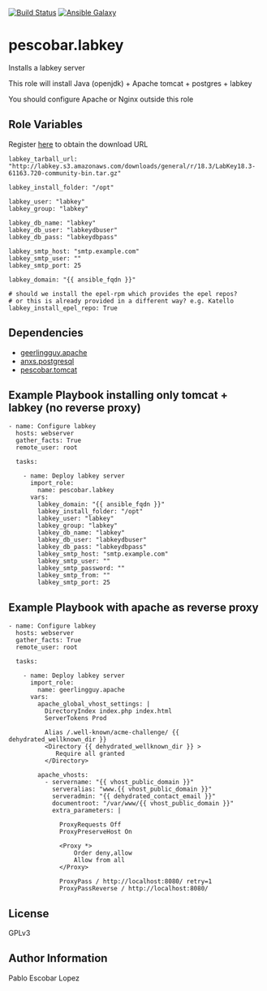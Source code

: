 [![Build Status](https://travis-ci.org/pescobar/ansible-role-labkey.svg?branch=master)](https://travis-ci.org/pescobar/ansible-role-labkey)
[![Ansible Galaxy](https://img.shields.io/badge/galaxy-pescobar.labkey-blue.svg)](https://galaxy.ansible.com/pescobar/labkey)

pescobar.labkey
=========

Installs a labkey server

This role will install Java (openjdk) + Apache tomcat + postgres + labkey

You should configure Apache or Nginx outside this role


Role Variables
--------------

Register [here](https://www.labkey.com/products-services/labkey-server/download-community-edition/) to obtain
the download URL


```
labkey_tarball_url: "http://labkey.s3.amazonaws.com/downloads/general/r/18.3/LabKey18.3-61163.720-community-bin.tar.gz"

labkey_install_folder: "/opt"

labkey_user: "labkey"
labkey_group: "labkey"

labkey_db_name: "labkey"
labkey_db_user: "labkeydbuser"
labkey_db_pass: "labkeydbpass"

labkey_smtp_host: "smtp.example.com"
labkey_smtp_user: ""
labkey_smtp_port: 25

labkey_domain: "{{ ansible_fqdn }}"

# should we install the epel-rpm which provides the epel repos?
# or this is already provided in a different way? e.g. Katello
labkey_install_epel_repo: True
```

Dependencies
------------

- [geerlingguy.apache](https://galaxy.ansible.com/geerlingguy/apache)
- [anxs.postgresql](https://galaxy.ansible.com/ANXS/postgresql)
- [pescobar.tomcat](https://galaxy.ansible.com/pescobar/tomcat)


Example Playbook installing only tomcat + labkey (no reverse proxy)
----------------
```
- name: Configure labkey
  hosts: webserver
  gather_facts: True
  remote_user: root

  tasks:

    - name: Deploy labkey server
      import_role:
        name: pescobar.labkey
      vars:
        labkey_domain: "{{ ansible_fqdn }}"
        labkey_install_folder: "/opt"
        labkey_user: "labkey"
        labkey_group: "labkey"
        labkey_db_name: "labkey"
        labkey_db_user: "labkeydbuser"
        labkey_db_pass: "labkeydbpass"
        labkey_smtp_host: "smtp.example.com"
        labkey_smtp_user: ""
        labkey_smtp_password: ""
        labkey_smtp_from: ""
        labkey_smtp_port: 25
```

Example Playbook with apache as reverse proxy
-------------------

```
- name: Configure labkey
  hosts: webserver
  gather_facts: True
  remote_user: root

  tasks:
    
    - name: Deploy labkey server
      import_role:
        name: geerlingguy.apache
      vars:
        apache_global_vhost_settings: |
          DirectoryIndex index.php index.html
          ServerTokens Prod
    
          Alias /.well-known/acme-challenge/ {{ dehydrated_wellknown_dir }}
          <Directory {{ dehydrated_wellknown_dir }} >
             Require all granted
          </Directory>
    
        apache_vhosts:
          - servername: "{{ vhost_public_domain }}"
            serveralias: "www.{{ vhost_public_domain }}"
            serveradmin: "{{ dehydrated_contact_email }}"
            documentroot: "/var/www/{{ vhost_public_domain }}"
            extra_parameters: |
    
              ProxyRequests Off
              ProxyPreserveHost On
    
              <Proxy *>
                  Order deny,allow
                  Allow from all
              </Proxy>
    
              ProxyPass / http://localhost:8080/ retry=1
              ProxyPassReverse / http://localhost:8080/
```          

License
-------

GPLv3

Author Information
------------------

Pablo Escobar Lopez

